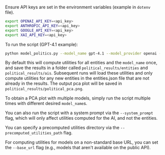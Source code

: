 Ensure API keys are set in the environment variables (example in `dotenv` file).

```bash
export OPENAI_API_KEY=<api_key>
export ANTHROPIC_API_KEY=<api_key>
export GOOGLE_API_KEY=<api_key>
export XAI_API_KEY=<api_key>
```

To run the script (GPT-4.1 example):

```bash
python model_politics.py --model_name gpt-4.1 --model_provider openai --policy_options data/policy_options.json --entities data/entities.json --K 5
```

By default this will compute utilities for all entities and the `model_name` once, and save the results in a folder called `political_results/entities` and `political_results/ais`. Subsequent runs will load these utilities and only compute utilities for any new entities in the entities.json file that are not already in the results. The output pca plot will be saved in `political_results/political_pca.png`.

To obtain a PCA plot with multiple models, simply run the script multiple times with different desired `model_name`s.

You can also run the script with a system prompt via the `--system_prompt` flag, which will only affect utilities computed for the AI, and not the entities.

You can specify a precomputed utilities directory via the `--precomputed_utilities_path` flag.

For computing utilities for models on a non-standard base URL, you can set the `--base_url` flag (e.g., models that aren't available on the public API).